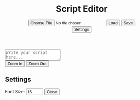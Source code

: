 <!DOCTYPE html>
<html lang="en">
<head>
    <meta charset="UTF-8">
    <meta name="viewport" content="width=device-width, initial-scale=1.0">
    <title>Script Editor</title>
    <link rel="stylesheet" href="styles.css">
</head>
<body>
    <div class="container">
        <header>
            <h1>Script Editor</h1>
            <div class="controls">
                <input type="file" id="fileInput" accept=".js" />
                <button id="loadButton">Load</button>
                <button id="saveButton">Save</button>
            </div>
            <div class="settings">
                <button id="settingsButton">Settings</button>
            </div>
        </header>
        <div id="editorContainer">
            <textarea id="editor" placeholder="Write your script here..."></textarea>
            <div id="output" class="output"></div>
        </div>
        <div id="zoomControls">
            <button id="zoomInButton">Zoom In</button>
            <button id="zoomOutButton">Zoom Out</button>
        </div>
    </div>
    <div id="settingsPanel" class="settings-panel">
        <h2>Settings</h2>
        <label for="fontSize">Font Size:</label>
        <input type="number" id="fontSize" value="16" min="8" max="72" />
        <button id="closeSettings">Close</button>
    </div>
    <script src="script.js"></script>
</body>
</html>
